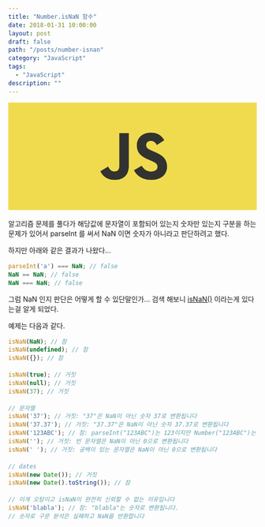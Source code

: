 ```yaml
---
title: "Number.isNaN 함수"
date: 2018-01-31 10:00:00
layout: post
draft: false
path: "/posts/number-isnan"
category: "JavaScript"
tags: 
  - "JavaScript"
description: ""  
---
```


![JavaScript](./js.png)

알고리즘 문제를 풀다가 해당값에 문자열이 포함되어 있는지 숫자만 있는지 구분을 하는 문제가 있어서 parseInt 를 써서 NaN 이면 숫자가 아니라고 판단하려고 했다.

하지만 아래와 같은 결과가 나왔다...

```js
parseInt('a') === NaN; // false
NaN == NaN; // false
NaN === NaN; // false
```

그럼 NaN 인지 판단은 어떻게 할 수 있단말인가... 검색 해보니 [isNaN()](https://developer.mozilla.org/ko/docs/Web/JavaScript/Reference/Global_Objects/isNaN) 이라는게 있다는걸 알게 되었다.

예제는 다음과 같다.

```js
isNaN(NaN); // 참
isNaN(undefined); // 참
isNaN({}); // 참

isNaN(true); // 거짓
isNaN(null); // 거짓
isNaN(37); // 거짓

// 문자열
isNaN('37'); // 거짓: "37"은 NaN이 아닌 숫자 37로 변환됩니다
isNaN('37.37'); // 거짓: "37.37"은 NaN이 아닌 숫자 37.37로 변환됩니다
isNaN('123ABC'); // 참: parseInt("123ABC")는 123이지만 Number("123ABC")는 NaN입니다
isNaN(''); // 거짓: 빈 문자열은 NaN이 아닌 0으로 변환됩니다
isNaN(' '); // 거짓: 공백이 있는 문자열은 NaN이 아닌 0으로 변환됩니다

// dates
isNaN(new Date()); // 거짓
isNaN(new Date().toString()); // 참

// 이게 오탐이고 isNaN이 완전히 신뢰할 수 없는 이유입니다
isNaN('blabla'); // 참: "blabla"는 숫자로 변환됩니다.
// 숫자로 구문 분석은 실패하고 NaN을 반환합니다
```
